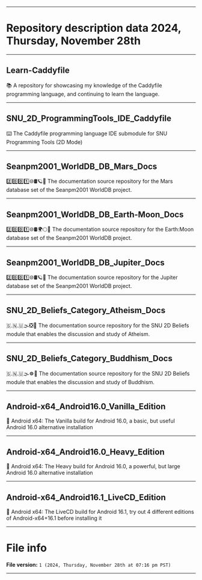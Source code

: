 
***

# Repository description data 2024, Thursday, November 28th

---

## Learn-Caddyfile

📚️ A repository for showcasing my knowledge of the Caddyfile programming language, and continuing to learn the language. 

---

## SNU_2D_ProgrammingTools_IDE_Caddyfile

⌨️ The Caddyfile programming language IDE submodule for SNU Programming Tools (2D Mode)

---

## Seanpm2001_WorldDB_DB_Mars_Docs

2️⃣️0️⃣️0️⃣️1️⃣️🌐️🛢️🪐️📖️ The documentation source repository for the Mars database set of the Seanpm2001 WorldDB project. 

---

## Seanpm2001_WorldDB_DB_Earth-Moon_Docs

2️⃣️0️⃣️0️⃣️1️⃣️🌐️🛢️🌍️🌕️📖️ The documentation source repository for the Earth:Moon database set of the Seanpm2001 WorldDB project. 

---

## Seanpm2001_WorldDB_DB_Jupiter_Docs

2️⃣️0️⃣️0️⃣️1️⃣️🌐️🛢️🪐️📖️ The documentation source repository for the Jupiter database set of the Seanpm2001 WorldDB project. 

---

## SNU_2D_Beliefs_Category_Atheism_Docs

🇸.🇳.🇺🌫️❎️📖️ The documentation source repository for the SNU 2D Beliefs module that enables the discussion and study of Atheism.

---

## SNU_2D_Beliefs_Category_Buddhism_Docs

🇸.🇳.🇺🌫️☸️📖️ The documentation source repository for the SNU 2D Beliefs module that enables the discussion and study of Buddhism.

---

## Android-x64_Android16.0_Vanilla_Edition

🤖️ Android x64: The Vanilla build for Android 16.0, a basic, but useful Android 16.0 alternative installation 

---

## Android-x64_Android16.0_Heavy_Edition

🤖️ Android x64: The Heavy build for Android 16.0, a powerful, but large Android 16.0 alternative installation 

---

## Android-x64_Android16.1_LiveCD_Edition

🤖️ Android x64: The LiveCD build for Android 16.1, try out 4 different editions of Android-x64+16.1 before installing it 

***

# File info

**File version:** `1 (2024, Thursday, November 28th at 07:16 pm PST)`

***

